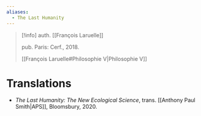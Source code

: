 ```yaml
---
aliases:
  - The Last Humanity
---
```

>[!info]
>auth. [[François Laruelle]]
>
>pub. Paris: Cerf., 2018.
>
>[[François Laruelle#Philosophie V|Philosophie V]]

# Translations

* _The Last Humanity: The New Ecological Science_, trans. [[Anthony Paul Smith|APS]], Bloomsbury, 2020.